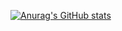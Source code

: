 [![Anurag's GitHub stats](https://github-readme-stats.vercel.app/api?username=osaether)](https://github.com/anuraghazra/github-readme-stats)
